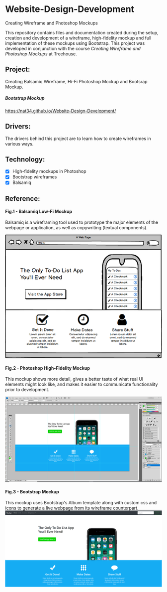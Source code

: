 # Website-Design-Development
Creating Wireframe and Photoshop Mockups

This repository contains files and documentation created during the setup, creation and development of a wireframe, high-fidelity mockup and full implementation of these mockups using Bootstrap.  This project was developed in conjunction with the course *Creating Wireframe and Photoshop Mockups* at Treehouse.

## Project: 
Creating Balsamiq Wireframe, Hi-Fi Photoshop Mockup and Bootsrap Mockup.

##### Bootstrap Mockup
https://nat34.github.io/Website-Design-Development/

## Drivers: 
The drivers behind this project are to learn how to create wireframes in various ways.

## Technology:
- [x] High-fidelity mockups in Photoshop
- [x] Bootstrap wireframes
- [x] Balsamiq

## Reference:

#### Fig.1 - Balsamiq Low-Fi Mockup
Balsamiq is a wireframing tool used to prototype the major elements of the webpage or application, as well as copywriting (textual components).

![alt text](https://github.com/Nat34/Website-Design-Development/blob/master/images/Balsamiq_mockup_ToDoApp.png "Fig.1")

#### Fig.2 - Photoshop High-Fidelity Mockup
This mockup shows more detail, gives a better taste of what real UI elements might look like, and makes it easier to communicate functionality prior to development.

![alt text](https://github.com/Nat34/Website-Design-Development/blob/master/images/hi_fi_mockup.png "Fig.2")

#### Fig.3 - Bootstrap Mockup
This mockup uses Bootstrap's Album template along with custom css and icons to generate a live webpage from its wireframe counterpart.
![alt text](https://github.com/Nat34/Website-Design-Development/blob/master/images/bootstrap_mockup.png "Fig.3")

 
